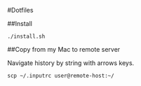 #Dotfiles

##Install

	./install.sh

##Copy from my Mac to remote server

Navigate history by string with arrows keys.

    scp ~/.inputrc user@remote-host:~/
   